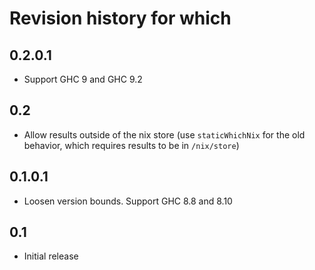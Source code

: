 # Revision history for which

## 0.2.0.1

* Support GHC 9 and GHC 9.2

## 0.2

* Allow results outside of the nix store (use `staticWhichNix` for the old behavior, which requires results to be in `/nix/store`)

## 0.1.0.1

* Loosen version bounds. Support GHC 8.8 and 8.10

## 0.1

* Initial release
